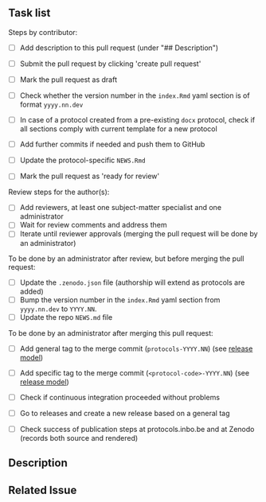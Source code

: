 <!--- indicate the protocol code in the Title above -->

## Task list

<!--see https://docs.github.com/en/github/managing-your-work-on-github/about-task-lists
for an explanation on how to use task lists-->

Steps by contributor:

- [ ] Add description to this pull request (under "## Description")
- [ ] Submit the pull request by clicking 'create pull request'
- [ ] Mark the pull request as draft
- [ ] Check whether the version number in the `index.Rmd` yaml section is of format `yyyy.nn.dev`
- [ ] In case of a protocol created from a pre-existing `docx` protocol, check if all sections comply with current template for a new protocol
- [ ] Add further commits if needed and push them to GitHub
- [ ] Update the protocol-specific `NEWS.Rmd`
- [ ] Mark the pull request as 'ready for review'


Review steps for the author(s):

- [ ] Add reviewers, at least one subject-matter specialist and one administrator
- [ ] Wait for review comments and address them
- [ ] Iterate until reviewer approvals (merging the pull request will be done by an administrator)

To be done by an administrator after review, but before merging the pull request:

- [ ] Update the `.zenodo.json` file (authorship will extend as protocols are added)
- [ ] Bump the version number in the `index.Rmd` yaml section from `yyyy.nn.dev` to `YYYY.NN`.
- [ ] Update the repo `NEWS.md` file

To be done by an administrator after merging this pull request:

- [ ] Add general tag to the merge commit (`protocols-YYYY.NN`)  (see [release model](README.md#release-model))
- [ ] Add specific tag to the merge commit (`<protocol-code>-YYYY.NN`)  (see [release model](README.md#release-model))
- [ ] Check if continuous integration proceeded without problems
- [ ] Go to releases and create a new release based on a general tag
- [ ] Check success of publication steps at protocols.inbo.be and at Zenodo (records both source and rendered) 



## Description
<!--- Describe your protocol proposal -->
<!--- You can mention collaborators with "@githubname"-->

## Related Issue
<!--- if this closes an issue make sure include e.g., "closes #4"
or similar - or if just relates to an issue make sure to mention
it like "#4" -->
